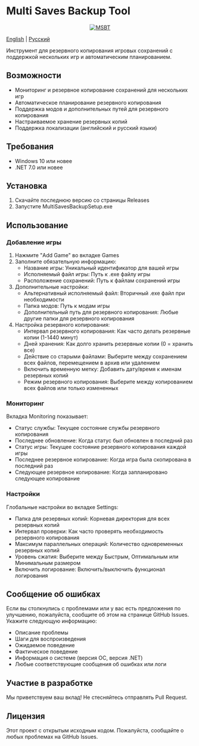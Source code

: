 # Multi Saves Backup Tool

<p align="center">
  <a href="https://count.lukiuwu.xyz" target="_blank">
    <img alt="MSBT" src="https://count.lukiuwu.xyz/@MSBT?name=MSBT&theme=rule34&padding=7&offset=0&align=top&scale=1&pixelated=1&darkmode=auto">
  </a>
</p>

[English](README.md) | [Русский](README.ru.md)

Инструмент для резервного копирования игровых сохранений с поддержкой нескольких игр и автоматическим планированием.

## Возможности

- Мониторинг и резервное копирование сохранений для нескольких игр
- Автоматическое планирование резервного копирования
- Поддержка модов и дополнительных путей для резервного копирования
- Настраиваемое хранение резервных копий
- Поддержка локализации (английский и русский языки)

## Требования

- Windows 10 или новее
- .NET 7.0 или новее

## Установка

1. Скачайте последнюю версию со страницы Releases
2. Запустите MultiSavesBackupSetup.exe

## Использование

### Добавление игры

1. Нажмите "Add Game" во вкладке Games
2. Заполните обязательную информацию:
   - Название игры: Уникальный идентификатор для вашей игры
   - Исполняемый файл игры: Путь к .exe файлу игры
   - Расположение сохранений: Путь к файлам сохранений игры
3. Дополнительные настройки:
   - Альтернативный исполняемый файл: Вторичный .exe файл при необходимости
   - Папка модов: Путь к модам игры
   - Дополнительный путь для резервного копирования: Любые другие папки для резервного копирования
4. Настройка резервного копирования:
   - Интервал резервного копирования: Как часто делать резервные копии (1-1440 минут)
   - Дней хранения: Как долго хранить резервные копии (0 = хранить все)
   - Действие со старыми файлами: Выберите между сохранением всех файлов, перемещением в архив или удалением
   - Включить временную метку: Добавить дату/время к именам резервных копий
   - Режим резервного копирования: Выберите между копированием всех файлов или только измененных

### Мониторинг

Вкладка Monitoring показывает:
- Статус службы: Текущее состояние службы резервного копирования
- Последнее обновление: Когда статус был обновлен в последний раз
- Статус игры: Текущее состояние резервного копирования каждой игры
- Последнее резервное копирование: Когда игра была скопирована в последний раз
- Следующее резервное копирование: Когда запланировано следующее копирование

### Настройки

Глобальные настройки во вкладке Settings:
- Папка для резервных копий: Корневая директория для всех резервных копий
- Интервал проверки: Как часто проверять необходимость резервного копирования
- Максимум параллельных операций: Количество одновременных резервных копий
- Уровень сжатия: Выберите между Быстрым, Оптимальным или Минимальным размером
- Включить логирование: Включить/выключить функционал логирования

## Сообщение об ошибках

Если вы столкнулись с проблемами или у вас есть предложения по улучшению, пожалуйста, сообщите об этом на странице GitHub Issues. Укажите следующую информацию:

- Описание проблемы
- Шаги для воспроизведения
- Ожидаемое поведение
- Фактическое поведение
- Информация о системе (версия ОС, версия .NET)
- Любые соответствующие сообщения об ошибках или логи

## Участие в разработке

Мы приветствуем ваш вклад! Не стесняйтесь отправлять Pull Request.

## Лицензия

Этот проект с открытым исходным кодом. Пожалуйста, сообщайте о любых проблемах на GitHub Issues. 